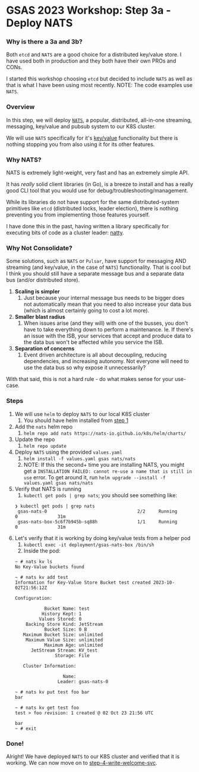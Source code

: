 # GSAS 2023 Workshop: Step 3a - Deploy NATS

### Why is there a 3a and 3b?

Both `etcd` and `NATS` are a good choice for a distributed key/value store. I
have used both in production and they both have their own PROs and CONs.

I started this workshop choosing `etcd` but decided to include `NATS` as well as
that is what I have been using most recently. NOTE: The code examples use `NATS`.

### Overview

In this step, we will deploy [`NATS`](https://nats.io), a popular, distributed,
all-in-one streaming, messaging, key/value and pubsub system to our K8S cluster.

We will use `NATS` specifically for it's [key/value](https://docs.nats.io/nats-concepts/jetstream/key-value-store)
functionality but there is nothing stopping you from also using it for its other
features.

### Why NATS?

NATS is extremely light-weight, very fast and has an extremely simple API.

It has *really* solid client libraries (in Go), is a breeze to install and has
a really good CLI tool that you would use for debug/troubleshooting/management.

While its libraries do not have support for the same distributed-system primitives
like `etcd` (distributed locks, leader election), there is nothing preventing you
from implementing those features yourself.

I have done this in the past, having written a library specifically for executing
bits of code as a cluster leader: [natty](https://github.com/streamdal/natty).

### Why Not Consolidate?

Some solutions, such as `NATS` or `Pulsar`, have support for messaging AND
streaming (and key/value, in the case of `NATS`) functionality. That is cool but
I think you should still have a separate message bus and a separate data bus
(and/or distributed store).

1. **Scaling is simpler**
   1. Just because your internal message bus needs to be bigger does not
      automatically mean that you need to also increase your data bus (which is
      almost certainly going to cost a lot more).
2. **Smaller blast radius**
   1. When issues arise (and they will) with one of the busses, you don't have
      to take everything down to perform a maintenance. Ie. If there's an issue
      with the ISB, your services that accept and produce data to the data bus
      won't be affected while you service the ISB.
3. **Separation of concerns**
   1. Event driven architecture is all about decoupling, reducing dependencies,
      and increasing autonomy. Not everyone will need to use the data bus so why
      expose it unnecessarily?

With that said, this is not a hard rule - do what makes sense for your use-case.

### Steps

1. We will use `helm` to deploy `NATS` to our local K8S cluster
   1. You should have helm installed from [step 1](../step-1-setup-kubernetes/README.md)
2. Add the `nats` helm repo
   1. `helm repo add nats https://nats-io.github.io/k8s/helm/charts/`
3. Update the repo
   1. `helm repo update`
4. Deploy `NATS` using the provided `values.yaml`
   1. `helm install -f values.yaml gsas nats/nats`
   2. NOTE: If this the second+ time you are installing NATS, you might get a
   `INSTALLATION FAILED: cannot re-use a name that is still in use` error. To
   get around it, run `helm upgrade --install -f values.yaml gsas nats/nats`
5. Verify that NATS is running
   1. `kubectl get pods | grep nats`; you should see something like:
   ```
   ❯ kubectl get pods | grep nats
    gsas-nats-0                                  2/2     Running            0               31m
    gsas-nats-box-5c6f7b945b-sq88h               1/1     Running            0               31m
   ```
6. Let's verify that it is working by doing key/value tests from a helper pod
   1. `kubectl exec -it deployment/gsas-nats-box /bin/sh`
   2. Inside the pod:
   ```
   ~ # nats kv ls
   No Key-Value buckets found
   
   ~ # nats kv add test
   Information for Key-Value Store Bucket test created 2023-10-02T21:56:12Z
    
   Configuration:
    
              Bucket Name: test
             History Kept: 1
            Values Stored: 0
       Backing Store Kind: JetStream
              Bucket Size: 0 B
      Maximum Bucket Size: unlimited
       Maximum Value Size: unlimited
              Maximum Age: unlimited
         JetStream Stream: KV_test
                  Storage: File
    
      Cluster Information:
    
                     Name:
                   Leader: gsas-nats-0
   
   ~ # nats kv put test foo bar
   bar
   
   ~ # nats kv get test foo
   test > foo revision: 1 created @ 02 Oct 23 21:56 UTC
    
   bar
   ~ # exit
   ```
   
### Done!

Alright! We have deployed `NATS` to our K8S cluster and verified that it is working.
We can now move on to [step-4-write-welcome-svc](../step-4-write-welcome-svc/README.md).
   
